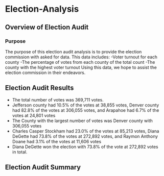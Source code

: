 # Election-Analysis

## Overview of Election Audit
  
### Purpose
  The purpose of this election audit analysis is to provide the election commission with asked for data.  This data includes: 
  -Voter turnout for each county
  -The percentage of votes from each county of the total count
  -The county with the highest voter turnout
  Using this data, we hope to assist the election commission in their endeavors.

## Election Audit Results
- The total number of votes was 369,711 votes.
- Jefferson county had 10.5% of the votes at 38,855 votes, Denver county had 82.8% of the votes at 306,055 votes, and Arapahoe had 6.7% of the votes at 24,801 votes
- The County with the largest number of votes was Denver county with 306,055 votes
- Charles Casper Stockham had 23.0% of the votes at 85,213 votes, Diana DeGette had 73.8% of the votes at 272,892 votes, and Raymon Anthony Doane had 3.1% of the votes at 11,606 votes
- Diana DeGette won the election with 73.8% of the vote at 272,892 votes in total.

## Election Audit Summary
 
